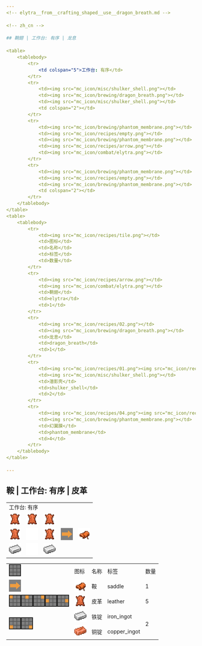 ```yaml
---
<!-- elytra__from__crafting_shaped__use__dragon_breath.md -->

<!-- zh_cn -->

## 鞘翅 | 工作台: 有序 | 龙息

<table>
	<tablebody>
		<tr>
			<td colspan="5">工作台: 有序</td>
		</tr>
		<tr>
			<td><img src="mc_icon/misc/shulker_shell.png"></td>
			<td><img src="mc_icon/brewing/dragon_breath.png"></td>
			<td><img src="mc_icon/misc/shulker_shell.png"></td>
			<td colspan="2"></td>
		</tr>
		<tr>
			<td><img src="mc_icon/brewing/phantom_membrane.png"></td>
			<td><img src="mc_icon/recipes/empty.png"></td>
			<td><img src="mc_icon/brewing/phantom_membrane.png"></td>
			<td><img src="mc_icon/recipes/arrow.png"></td>
			<td><img src="mc_icon/combat/elytra.png"></td>
		</tr>
		<tr>
			<td><img src="mc_icon/brewing/phantom_membrane.png"></td>
			<td><img src="mc_icon/recipes/empty.png"></td>
			<td><img src="mc_icon/brewing/phantom_membrane.png"></td>
			<td colspan="2"></td>
		</tr>
	</tablebody>
</table>
<table>
	<tablebody>
		<tr>
			<td><img src="mc_icon/recipes/tile.png"></td>
			<td>图标</td>
			<td>名称</td>
			<td>标签</td>
			<td>数量</td>
		</tr>
		<tr>
			<td><img src="mc_icon/recipes/arrow.png"></td>
			<td><img src="mc_icon/combat/elytra.png"></td>
			<td>鞘翅</td>
			<td>elytra</td>
			<td>1</td>
		</tr>
		<tr>
			<td><img src="mc_icon/recipes/02.png"></td>
			<td><img src="mc_icon/brewing/dragon_breath.png"></td>
			<td>龙息</td>
			<td>dragon_breath</td>
			<td>1</td>
		</tr>
		<tr>
			<td><img src="mc_icon/recipes/01.png"><img src="mc_icon/recipes/03.png"></td>
			<td><img src="mc_icon/misc/shulker_shell.png"></td>
			<td>潜影壳</td>
			<td>shulker_shell</td>
			<td>2</td>
		</tr>
		<tr>
			<td><img src="mc_icon/recipes/04.png"><img src="mc_icon/recipes/06.png"><img src="mc_icon/recipes/07.png"><img src="mc_icon/recipes/09.png"></td>
			<td><img src="mc_icon/brewing/phantom_membrane.png"></td>
			<td>幻翼膜</td>
			<td>phantom_membrane</td>
			<td>4</td>
		</tr>
	</tablebody>
</table>

---
```

<!-- saddle__from__crafting_shaped__use__leather.md -->

<!-- zh_cn -->

## 鞍 | 工作台: 有序 | 皮革

<table>
	<tablebody>
		<tr>
			<td colspan="5">工作台: 有序</td>
		</tr>
		<tr>
			<td><img src="mc_icon/misc/leather.png"></td>
			<td><img src="mc_icon/misc/leather.png"></td>
			<td><img src="mc_icon/misc/leather.png"></td>
			<td colspan="2"></td>
		</tr>
		<tr>
			<td><img src="mc_icon/misc/leather.png"></td>
			<td><img src="mc_icon/recipes/empty.png"></td>
			<td><img src="mc_icon/misc/leather.png"></td>
			<td><img src="mc_icon/recipes/arrow.png"></td>
			<td><img src="mc_icon/transportation/saddle.png"></td>
		</tr>
		<tr>
			<td><img src="mc_icon/misc/iron_ingot.png"></td>
			<td><img src="mc_icon/recipes/empty.png"></td>
			<td><img src="mc_icon/misc/iron_ingot.png"></td>
			<td colspan="2"></td>
		</tr>
	</tablebody>
</table>
<table>
	<tablebody>
		<tr>
			<td><img src="mc_icon/recipes/tile.png"></td>
			<td>图标</td>
			<td>名称</td>
			<td>标签</td>
			<td>数量</td>
		</tr>
		<tr>
			<td><img src="mc_icon/recipes/arrow.png"></td>
			<td><img src="mc_icon/transportation/saddle.png"></td>
			<td>鞍</td>
			<td>saddle</td>
			<td>1</td>
		</tr>
		<tr>
			<td><img src="mc_icon/recipes/01.png"><img src="mc_icon/recipes/02.png"><img src="mc_icon/recipes/03.png"><img src="mc_icon/recipes/04.png"><img src="mc_icon/recipes/06.png"></td>
			<td><img src="mc_icon/misc/leather.png"></td>
			<td>皮革</td>
			<td>leather</td>
			<td>5</td>
		</tr>
		<tr>
			<td rowspan="2"><img src="mc_icon/recipes/07.png"><img src="mc_icon/recipes/09.png"></td>
			<td><img src="mc_icon/misc/iron_ingot.png"></td>
			<td>铁锭</td>
			<td>iron_ingot</td>
			<td rowspan="2">2</td>
		</tr>
		<tr>
			<td><img src="mc_icon/misc/copper_ingot.png"></td>
			<td>铜锭</td>
			<td>copper_ingot</td>
		</tr>
	</tablebody>
</table>

